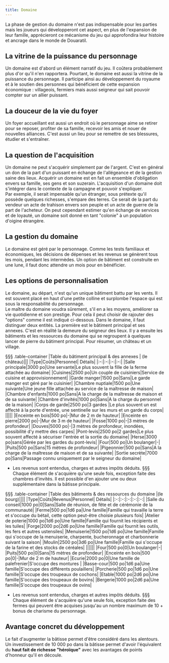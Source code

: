 ```yaml
---
title: Domaine
---
```

La phase de gestion du domaine n'est pas indispensable pour les parties mais les joueurs qui développeront cet aspect, en plus de l'expansion de leur famille, apprécieront ce mécanisme du jeu qui approfondira leur histoire et ancrage dans le monde de Douaratil.  

## La vitrine de la puissance du personnage
Un domaine est d'abord un élément narratif du jeu. Il coûtera probablement plus d'or qu'il n'en rapportera. Pourtant, le domaine est aussi la vitrine de la puissance du personnage. Il participe ainsi au développement du royaume et à le soutien des personnes qui bénéficient de cette expansion économique : villageois, fermiers mais aussi seigneur qui sait pouvoir compter sur un allier puissant.

## La douceur de la vie du foyer   
Un foyer accueillant est aussi un endroit où le personnage aime se retirer pour se reposer, profiter de sa famille, recevoir les amis et nouer de nouvelles alliances. C'est aussi un lieu pour se remettre de ses blessures, étudier et s'entraîner.  

## La question de l'acquisition  
Un domaine ne peut s'acquérir simplement par de l'argent. C'est en général un don de la part d'un puissant en échange de l'allégeance et de la gestion saine des lieux. Acquérir un domaine est en fait un ensemble d'obligation envers sa famille, ses gens et son suzerain. L'acquisition d'un domaine doit s'intégrer dans le contexte de la campagne et pouvoir s'expliquer.  
Par exemple, il serait impensable qu'un étranger, sous prétexte qu'il possède quelques richesses, s'empare des terres. Ce serait de la part du vendeur un acte de trahison envers son peuple et un acte de guerre de la part de l'acheteur. On peut cependant estimer qu'en échange de services et de loyauté, un domaine soit donné en tant "colonie" à un population d'oigine étrangère.  

## La gestion du domaine  
Le domaine est géré par le personnage. Comme les tests familiaux et économiques, les décisions de dépenses et les revenus se génèrent tous les mois, pendant les intermèdes. Un option de bâtiment est construite en une lune, il faut donc attendre un mois pour en bénéficier.  

## Les options de personnalisation  
Le domaine, au départ, n'est qu'un unique bâtiment battu par les vents. Il est souvent placé en haut d'une petite colline et surplombe l'espace qui est sous la responsabilité du personnage.  
Le maître du domaine voudra sûrement, s'il en a les moyens, améliorer sa vie quotidienne et son prestige. Pour cela il peut choisir de rajouter des "options" comme il est indiqué ci-dessous. Dans le domaine, il faut distinguer deux entités. La première est le bâtiment principal et ses annexes. C'est en réalité la demeure du seigneur des lieux. Il y a ensuite les bâtiments et les ressources du domaine qui se regroupent à quelques lancer de pierre du bâtiment principal. Pour résumer, un château et un village.  

§§§ .table-container
|Table du bâtiment principal & des annexes | (le château)|||
|Type|Coûts|Personnel| Détails|
|:-:|:-:|:-:|:-:|
|Salle principale|3000 po|Une servante|Le plus souvent la fille de la ferme attachée au domaine|
|Cuisines|2500 po|Un couple de cuisiniers|Service de cuisine et approvisionnement|
|Garde manger|1500 po|Sans|Le garde manger est géré par le cuisinier|
|Chambre nuptiale|1500 po|Une suivante|Une jeune fille attachée au service de la maîtresse de maison|
|Chambre d'enfants|1000 po|Sans|A la charge de la maîtresse de maison et de sa suivante|
|Chambre d'invités|1000 po|Sans|A la charge du personnel de la maison|
|Corps de garde|2500 po|3 gardes |Le plus souvent un est affecté à la porte d'entrée, une sentinelle sur les murs et un garde du corps|
|||||
|Enceinte en bois|500 po|-|Mur de 2 m de hauteur|
|Enceinte en pierre|2000 po|-|Mur de 3 m de hauteur|
|Fosse|1000 po|-|3 mètres de profondeur|
|Douves|5000 po|-|3 mètres de profondeur, inondées, possibilité d'y mettre des carpes|
|Pont-levis|2500 po|2 gardes|Le plus souvent affecté à sécuriser l'entrée et la sortie du domaine|
|Herse|3000 po|sans|Gérée par les gardes du pont-levis|
|Four|500 po|Un boulanger|-|
|Puits|500 po|Sans|15 mètres de profondeur|
|Pigeonnier|500 po|Sans|A la charge de la maîtresse de maison et de sa suivante|
|Sortie secrète|7000 po|Sans|Passage connu uniquement par le seigneur du domaine|
* Les revenus sont entendus, charges et autres impôts déduits.
§§§
Chaque élément de s'acquière qu'une seule fois, exception faite des chambres d'invités. Il est possible d'en ajouter une ou deux supplémentaire dans la bâtisse principale.  

§§§ .table-container
|Table des bâtiments & des ressources du domaine |(le bourg)||||
|Type|Coûts|Revenus|Personnel| Détails|
|:-:|:-:|:-:|:-:|:-:|
|Salle du conseil|1000 po|0|Sans|Salle de réunion, de fête et de cérémonie de la communauté|
|Ferme|500 po|1d6 pa|Une famille|Famille qui travaille la terre et s'occupe du bétail, cette option peut-être choisie plusieurs fois|
|Atelier de poterie|1000 po|1d6 po|Une famille|Famille qui fournit les récipients et les tuiles|
|Forge|2000 po|2d6 po|Une famille|Famille qui fournit les outils, les fers et autres ustensiles|
|Menuiserie|1500 po|1d6 po|Une famille|Famille qui s'occupe de la menuiserie, charpente, bucheronnage et charbonnerie suivant la saison|
|Moulin|2500 po|3d6 po|Une famille|Famille qui s'occupe de la farine et des stocks de céréales|
||||||
|Four|500 po|0|Un boulanger|-|
|Puits|500 po|0|Sans|15 mètres de profondeur|
|Enceinte en bois|500 po|0|-|Mur de 2 m de hauteur|
|Ecurie|2000 po|0|Une famille de palefrenier|S'occupe des montures |
|Basse-cour|500 po|1d6 pa|Une famille|S'occupe des différents poulaillers|
|Porcherie|500 po|1d6 po|Une famille|S'occupe des troupeaux de cochons|
|Etable|1000 po|2d6 po|Une famille|S'occupe des troupeaux de bovins|
|Bergerie|1000 po|2d6 pa|Une famille|S'occupe des troupeaux de ovins|
* Les revenus sont entendus, charges et autres impôts déduits.
§§§
Chaque élément de s'acquière qu'une seule fois, exception faite des fermes qui peuvent être acquises jusqu'au un nombre maximum de 10 + bonus de charisme du personnage.  

## Avantage concret du développement
Le fait d'augmenter la bâtisse permet d'être considéré dans les alentours. Un investissement de 10 000 po dans la bâtisse permet d'avoir l'équivalent du **haut fait de richesse "héroïque"** avec les avantages de points d'honneur qu'il en découle.  
